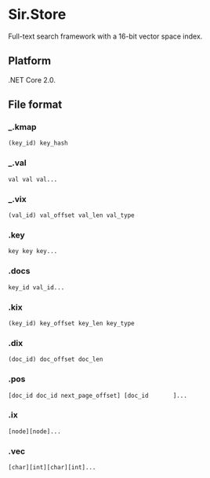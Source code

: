 # Sir.Store

Full-text search framework with a 16-bit vector space index.

## Platform

.NET Core 2.0.

## File format

### _.kmap

	(key_id) key_hash

### _.val

	val val val... 

### _.vix

	(val_id) val_offset val_len val_type

### .key

	key key key... 

### .docs

	key_id val_id...

### .kix

	(key_id) key_offset key_len key_type

### .dix

	(doc_id) doc_offset doc_len

### .pos

	[doc_id doc_id next_page_offset] [doc_id       ]...

### .ix

	[node][node]...

### .vec

	[char][int][char][int]...

